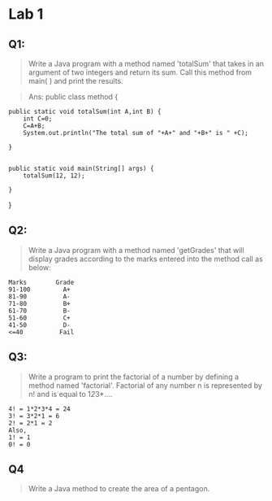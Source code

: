 # Lab 1

## Q1: 
> Write a Java program with a method named 'totalSum' that takes in an argument of two integers and return its sum. Call this method from main( ) and print the results.





>Ans: 
public class method {
	
	public static void totalSum(int A,int B) {
		int C=0;
		C=A+B;
		System.out.println("The total sum of "+A+" and "+B+" is " +C);

	}


	public static void main(String[] args) {
		totalSum(12, 12);

	}

}


## Q2:
> Write a Java program with a method named 'getGrades' that will display grades according to the marks entered into the method call as below:
```
Marks        Grade
91-100         A+
81-90          A-
71-80          B+
61-70          B-
51-60          C+
41-50          D-
<=40          Fail
```

## Q3:
> Write a program to print the factorial of a number by defining a method named 'factorial'. Factorial of any number n is represented by n! and is equal to 1*2*3*....
``` 
4! = 1*2*3*4 = 24
3! = 3*2*1 = 6
2! = 2*1 = 2
Also,
1! = 1
0! = 0
```

## Q4
> Write a Java method to create the area of a pentagon.

